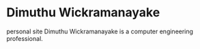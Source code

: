 # Dimuthu Wickramanayake
personal site
Dimuthu Wickramanayake is a computer engineering professional.
